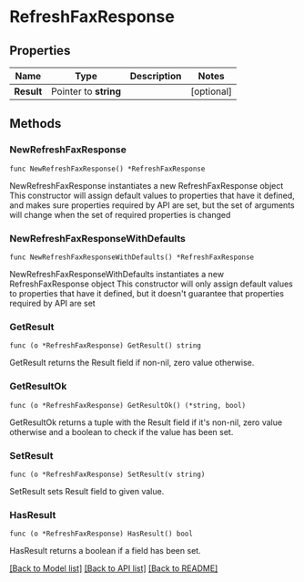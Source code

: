 # RefreshFaxResponse

## Properties

Name | Type | Description | Notes
------------ | ------------- | ------------- | -------------
**Result** | Pointer to **string** |  | [optional] 

## Methods

### NewRefreshFaxResponse

`func NewRefreshFaxResponse() *RefreshFaxResponse`

NewRefreshFaxResponse instantiates a new RefreshFaxResponse object
This constructor will assign default values to properties that have it defined,
and makes sure properties required by API are set, but the set of arguments
will change when the set of required properties is changed

### NewRefreshFaxResponseWithDefaults

`func NewRefreshFaxResponseWithDefaults() *RefreshFaxResponse`

NewRefreshFaxResponseWithDefaults instantiates a new RefreshFaxResponse object
This constructor will only assign default values to properties that have it defined,
but it doesn't guarantee that properties required by API are set

### GetResult

`func (o *RefreshFaxResponse) GetResult() string`

GetResult returns the Result field if non-nil, zero value otherwise.

### GetResultOk

`func (o *RefreshFaxResponse) GetResultOk() (*string, bool)`

GetResultOk returns a tuple with the Result field if it's non-nil, zero value otherwise
and a boolean to check if the value has been set.

### SetResult

`func (o *RefreshFaxResponse) SetResult(v string)`

SetResult sets Result field to given value.

### HasResult

`func (o *RefreshFaxResponse) HasResult() bool`

HasResult returns a boolean if a field has been set.


[[Back to Model list]](../README.md#documentation-for-models) [[Back to API list]](../README.md#documentation-for-api-endpoints) [[Back to README]](../README.md)


